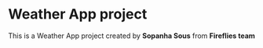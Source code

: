 # Weather App project

This is a Weather App project created by **Sopanha Sous** from **Fireflies team**

